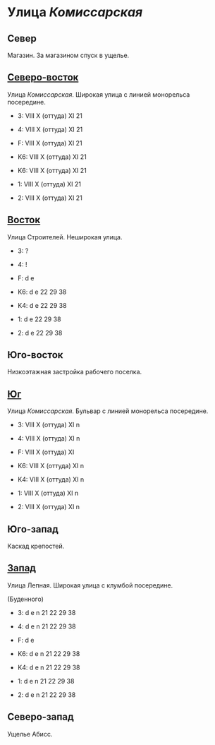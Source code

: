 # Улица *Комиссарская*

## Север

Магазин.
За магазином спуск в ущелье.

## [Северо-восток](./10580040.md)

Улица *Комиссарская*.
Широкая улица с линией монорельса посередине.

* 3:    VIII    X (оттуда)  XI
        21
* 4:    VIII    X (оттуда)  XI
        21
* F:    VIII    X (оттуда)  XI
        21

* K6:   VIII    X (оттуда)  XI
        21
* K6:   VIII    X (оттуда)  XI
        21
* 1:    VIII    X (оттуда)  XI
        21
* 2:    VIII    X (оттуда)  XI
        21

## [Восток](./10580060.md)

Улица Строителей.
Неширокая улица.

* 3:    ?
* 4:    !
* F:    d   e

* K6:   d   e
        22  29  38
* K4:   d   e
        22  29  38
* 1:    d   e
        22  29  38
* 2:    d   e
        22  29  38

## Юго-восток

Низкоэтажная застройка рабочего поселка.

## [Юг](./10570065.md)

Улица *Комиссарская*.
Бульвар с линией монорельса посередине.

* 3:    VIII    X (оттуда)  XI
        n
* 4:    VIII    X (оттуда)  XI
        n
* F:    VIII    X (оттуда)  XI

* K6:   VIII    X (оттуда)  XI
        n
* K4:   VIII    X (оттуда)  XI
        n
* 1:    VIII    X (оттуда)  XI
        n
* 2:    VIII    X (оттуда)  XI
        n

## Юго-запад

Каскад крепостей.

## [Запад](./10545060.md)

Улица Лепная.
Широкая улица с клумбой посередине.

(Буденного)

* 3:    d   e   n
        21  22  29  38
* 4:    d   e   n
        21  22  29  38
* F:    d   e

* K6:   d   e   n
        21  22  29  38
* K4:   d   e   n
        21  22  29  38
* 1:    d   e   n
        21  22  29  38
* 2:    d   e   n
        21  22  29  38

## Северо-запад

Ущелье Абисс.
